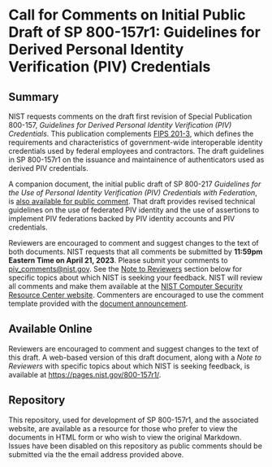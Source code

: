 # Call for Comments on Initial Public Draft of SP 800-157r1: Guidelines for Derived Personal Identity Verification (PIV) Credentials

## Summary
NIST requests comments on the draft first revision of Special Publication 800-157, _Guidelines for Derived Personal Identity Verification (PIV) Credentials_. This publication complements [FIPS 201-3](https://pages.nist.gov/FIPS201/), which defines the requirements and characteristics of government-wide interoperable identity credentials used by federal employees and contractors. The draft guidelines in SP 800-157r1 on the issuance and maintainence of authenticators used as derived PIV credentials.

A companion document, the initial public draft of SP 800-217 _Guidelines for the Use of Personal Identity Verification (PIV) Credentials with Federation_, is [also available for public comment](https://pages.nist.gov/800-217/). That draft provides revised technical guidelines on the use of federated PIV identity and the use of assertions to implement PIV federations backed by PIV identity accounts and PIV credentials.

Reviewers are encouraged to comment and suggest changes to the text of both documents. NIST requests that all comments be submitted by __11:59pm Eastern Time on April 21, 2023__. Please submit your comments to <piv_comments@nist.gov>. See the [Note to Reviewers](#ntr) section below for specific topics about which NIST is seeking your feedback. NIST will review all comments and make them available at the [NIST Computer Security Resource Center website](https://csrc.nist.gov/publications/detail/sp/800-157r1/draft). Commenters are encouraged to use the comment template provided with the [document announcement](https://csrc.nist.gov/publications/detail/sp/800-157r1/draft).

## Available Online
Reviewers are encouraged to comment and suggest changes to the text of this draft.  A web-based version of this draft document, along with a _Note to Reviewers_ with specific topics about which NIST is seeking feedback, is available at https://pages.nist.gov/800-157r1/.

## Repository
This repository, used for development of SP 800-157r1, and the associated website, are available as a resource for those who prefer to view the documents in HTML form or who wish to view the original Markdown. Issues have been disabled on this repository as public comments should be submitted via the the email address provided above.